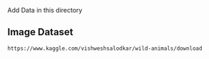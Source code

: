Add Data in this directory

## Image Dataset
```
https://www.kaggle.com/vishweshsalodkar/wild-animals/download
```